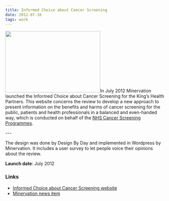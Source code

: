 ```yaml
---
title: Informed Choice about Cancer Screening
date: 2012-07-16
tags: work
---
```

<p><img src="/assets/images/iccs.png" alt="" width="300" height="193" />In July 2012 Minervation launched the Informed Choice about Cancer Screening for the King’s Health Partners. This website concerns the review to develop a new approach to present information on the benefits and harms of cancer screening for the public, patients and health professionals in a balanced and even-handed way, which is conducted on behalf of the <a href="http://cancerscreening.nhs.uk/">NHS Cancer Screening Programmes</a>.</p>
---

<p>The design was done by Design By Day and implemented in Wordpress by Minervation. It includes a user survey to let people voice their opinions about the review.</p>
<p><strong>Launch date</strong>: July 2012</p>
<h3>Links</h3>
<ul>
<li><a href="http://www.informedchoiceaboutcancerscreening.org/">Informed Choice about Cancer Screening website</a></li>
<li><a href="http://www.minervation.com/informed-choice-about-cancer-screening-new-website-and-online-poll/">Minervation news item</a></li>
</ul>